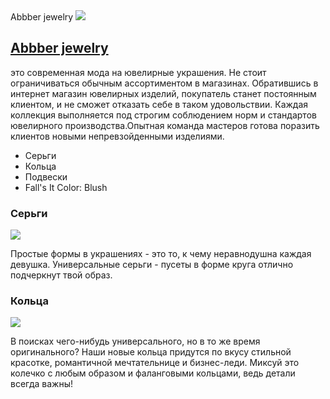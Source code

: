 <!DOCTYPE html>
<html>
  <head>Abbber jewelry
  </head> 
  <a href='#contact'><img src ="https://scontent.fiev24-1.fna.fbcdn.net/v/t1.0-9/s960x960/49533923_381909949043758_12942720737738752_o.jpg?_nc_cat=103&ccb=2&_nc_sid=85a577&_nc_ohc=WUm0IYGpTmoAX8SYIOP&_nc_ht=scontent.fiev24-1.fna&tp=7&oh=98435e18fb9a718735876b5d23aca8dc&oe=603FB470"/></a>
  <h2><a href="https://www.instagram.com/abbber.jewelry/?igshid=4d8ldj1w2ecu"> Abbber jewelry</a></h2>
  <p> это современная мода на ювелирные украшения. Не стоит ограничиваться обычным ассортиментом в магазинах. Обратившись в интернет магазин ювелирных изделий, покупатель станет постоянным клиентом, и не сможет отказать себе в таком удовольствии. Каждая коллекция выполняется под строгим соблюдением норм и стандартов ювелирного производства.Опытная команда мастеров готова поразить клиентов новыми непревзойденными изделиями. </p>
  <ul>
    <li>Серьги</li>
    <li>Кольца</li>
    <li>Подвески</li>
    <li>Fall's It Color: Blush</li>
  </ul>
  <h3> Серьги</h3>
  <img src = "https://www.instagram.com/p/B3GmkEtnVZh/"/>
  <p>Простые формы в украшениях - это то, к чему неравнодушна каждая девушка. Универсальные серьги - пусеты в форме круга отлично подчеркнут твой образ.</p>
  <h3>Кольца</h3>
  <img src = "https://www.instagram.com/p/B3L2c8knh3f/"/>
  <p>В поисках чего-нибудь универсального, но в то же время оригинального? Наши новые кольца придутся по вкусу стильной красотке, романтичной мечтательнице и бизнес-леди. Миксуй это колечко с любым образом и фаланговыми кольцами, ведь детали всегда важны!</p>
  <body>
  </body> 
